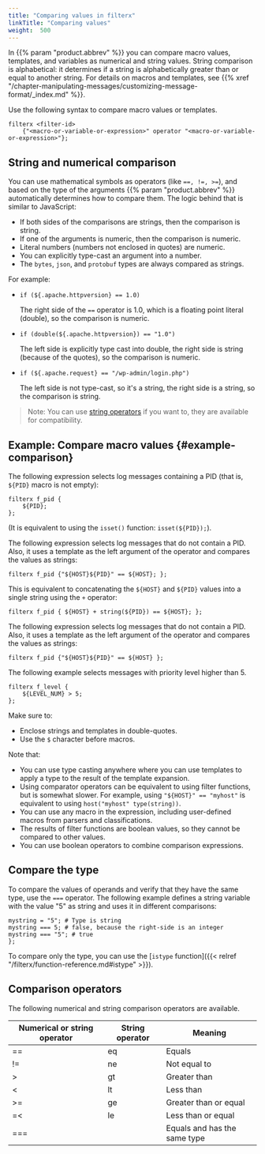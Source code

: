 ```yaml
---
title: "Comparing values in filterx"
linkTitle: "Comparing values"
weight:  500
---
```

<!-- DISCLAIMER: This file is based on the syslog-ng Open Source Edition documentation https://github.com/balabit/syslog-ng-ose-guides/commit/2f4a52ee61d1ea9ad27cb4f3168b95408fddfdf2 and is used under the terms of The syslog-ng Open Source Edition Documentation License. The file has been modified by Axoflow. -->

In {{% param "product.abbrev" %}} you can compare macro values, templates, and variables as numerical and string values. String comparison is alphabetical: it determines if a string is alphabetically greater than or equal to another string. For details on macros and templates, see {{% xref "/chapter-manipulating-messages/customizing-message-format/_index.md" %}}.

Use the following syntax to compare macro values or templates.

```shell
filterx <filter-id>
    {"<macro-or-variable-or-expression>" operator "<macro-or-variable-or-expression>"};
```

## String and numerical comparison

You can use mathematical symbols as operators (like `==, !=, >=`), and based on the type of the arguments {{% param "product.abbrev" %}} automatically determines how to compare them. The logic behind that is similar to JavaScript:

- If both sides of the comparisons are strings, then the comparison is string.
- If one of the arguments is numeric, then the comparison is numeric.
- Literal numbers (numbers not enclosed in quotes) are numeric.
- You can explicitly type-cast an argument into a number.
- The `bytes`, `json`, and `protobuf` types are always compared as strings.
<!-- FIXME how do we compare dicts / lists -->

For example:

- `if (${.apache.httpversion} == 1.0)`

    The right side of the `==` operator is 1.0, which is a floating point literal (double), so the comparison is numeric.

- `if (double(${.apache.httpversion}) == "1.0")`

    The left side is explicitly type cast into double, the right side is string (because of the quotes), so the comparison is numeric.

- `if (${.apache.request} == "/wp-admin/login.php")`

    The left side is not type-cast, so it's a string, the right side is a string, so the comparison is string.

> Note: You can use [string operators](#comparison-operators) if you want to, they are available for compatibility.

## Example: Compare macro values {#example-comparison}

The following expression selects log messages containing a PID (that is, `${PID}` macro is not empty):

```shell
filterx f_pid {
    ${PID};
};
```

(It is equivalent to using the `isset()` function: `isset(${PID});`).

The following expression selects log messages that do not contain a PID. Also, it uses a template as the left argument of the operator and compares the values as strings:

```shell
filterx f_pid {"${HOST}${PID}" == ${HOST}; };
```

This is equivalent to concatenating the `${HOST}` and `${PID}` values into a single string using the `+` operator:

```shell
filterx f_pid { ${HOST} + string(${PID}) == ${HOST}; };
```

The following expression selects log messages that do not contain a PID. Also, it uses a template as the left argument of the operator and compares the values as strings:

```shell
filterx f_pid {"${HOST}${PID}" == ${HOST} };
```

The following example selects messages with priority level higher than 5.

```shell
filterx f_level {
    ${LEVEL_NUM} > 5;
};
```

<!-- FIXME more filterx-specific examples? -->

Make sure to:

- Enclose strings and templates in double-quotes.
- Use the `$` character before macros.

Note that:

- You can use type casting anywhere where you can use templates to apply a type to the result of the template expansion.
- Using comparator operators can be equivalent to using filter functions, but is somewhat slower. For example, using `"${HOST}" == "myhost"` is equivalent to using `host("myhost" type(string))`.
- You can use any macro in the expression, including user-defined macros from parsers and classifications.
- The results of filter functions are boolean values, so they cannot be compared to other values.
- You can use boolean operators to combine comparison expressions.

## Compare the type

To compare the values of operands and verify that they have the same type, use the `===` operator. The following example defines a string variable with the value "5" as string and uses it in different comparisons:

```shell
mystring = "5"; # Type is string
mystring === 5; # false, because the right-side is an integer
mystring === "5"; # true
};
```

To compare only the type, you can use the [`istype` function]({{< relref "/filterx/function-reference.md#istype" >}}).
<!-- FIXME examples -->

## Comparison operators

The following numerical and string comparison operators are available.

| Numerical or string operator | String operator | Meaning               |
| ------------------ | --------------- | --------------------- |
| ==                | eq              | Equals                |
| !=                | ne              | Not equal to          |
| >                 | gt              | Greater than          |
| <                 | lt              | Less than             |
| >=                | ge              | Greater than or equal |
| =<                | le              | Less than or equal    |
| ===               |                 | Equals and has the same type |
